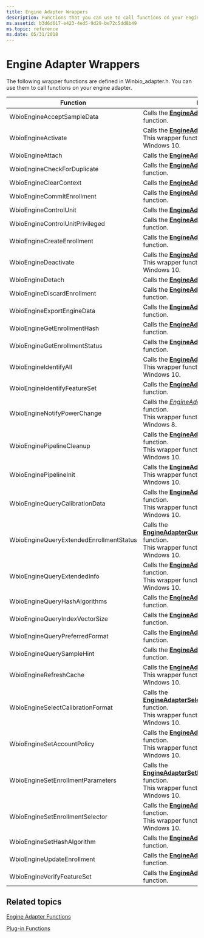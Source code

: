 ```yaml
---
title: Engine Adapter Wrappers
description: Functions that you can use to call functions on your engine adapter. These functions are defined in Winbio\_adapter.h.
ms.assetid: b3d6d617-e423-4ed5-9d29-be72c5dd8b49
ms.topic: reference
ms.date: 05/31/2018
---
```


# Engine Adapter Wrappers

The following wrapper functions are defined in Winbio\_adapter.h. You can use them to call functions on your engine adapter.



| Function                                           | Description                                                                                                                                                                                           |
|----------------------------------------------------|-------------------------------------------------------------------------------------------------------------------------------------------------------------------------------------------------------|
| WbioEngineAcceptSampleData<br/>              | Calls the [**EngineAdapterAcceptSampleData**](/windows/desktop/api/Winbio_adapter/nc-winbio_adapter-pibio_engine_accept_sample_data_fn) function.<br/>                                                                                                 |
| WbioEngineActivate<br/>                      | Calls the [**EngineAdapterActivate**](/windows/desktop/api/Winbio_adapter/nc-winbio_adapter-pibio_engine_activate_fn) function.<br/> This wrapper function is supported starting in Windows 10.<br/>                                           |
| WbioEngineAttach<br/>                        | Calls the [**EngineAdapterAttach**](/windows/desktop/api/Winbio_adapter/nc-winbio_adapter-pibio_engine_attach_fn) function.<br/>                                                                                                                     |
| WbioEngineCheckForDuplicate<br/>             | Calls the [**EngineAdapterCheckForDuplicate**](/windows/desktop/api/Winbio_adapter/nc-winbio_adapter-pibio_engine_check_for_duplicate_fn) function.<br/>                                                                                               |
| WbioEngineClearContext<br/>                  | Calls the [**EngineAdapterClearContext**](/windows/desktop/api/Winbio_adapter/nc-winbio_adapter-pibio_engine_clear_context_fn) function.<br/>                                                                                                         |
| WbioEngineCommitEnrollment<br/>              | Calls the [**EngineAdapterCommitEnrollment**](/windows/desktop/api/Winbio_adapter/nc-winbio_adapter-pibio_engine_commit_enrollment_fn) function.<br/>                                                                                                 |
| WbioEngineControlUnit<br/>                   | Calls the [**EngineAdapterControlUnit**](/windows/desktop/api/Winbio_adapter/nc-winbio_adapter-pibio_engine_control_unit_fn) function.<br/>                                                                                                           |
| WbioEngineControlUnitPrivileged<br/>         | Calls the [**EngineAdapterControlUnitPrivileged**](/windows/desktop/api/Winbio_adapter/nc-winbio_adapter-pibio_engine_control_unit_privileged_fn) function.<br/>                                                                                       |
| WbioEngineCreateEnrollment<br/>              | Calls the [**EngineAdapterCreateEnrollment**](/windows/desktop/api/Winbio_adapter/nc-winbio_adapter-pibio_engine_create_enrollment_fn) function.<br/>                                                                                                 |
| WbioEngineDeactivate<br/>                    | Calls the [**EngineAdapterDeactivate**](/windows/desktop/api/Winbio_adapter/nc-winbio_adapter-pibio_engine_deactivate_fn) function.<br/> This wrapper function is supported starting in Windows 10.<br/>                                       |
| WbioEngineDetach<br/>                        | Calls the [**EngineAdapterDetach**](/windows/desktop/api/Winbio_adapter/nc-winbio_adapter-pibio_engine_detach_fn) function.<br/>                                                                                                                     |
| WbioEngineDiscardEnrollment<br/>             | Calls the [**EngineAdapterDiscardEnrollment**](/windows/desktop/api/Winbio_adapter/nc-winbio_adapter-pibio_engine_discard_enrollment_fn) function.<br/>                                                                                               |
| WbioEngineExportEngineData<br/>              | Calls the [**EngineAdapterExportEngineData**](/windows/desktop/api/Winbio_adapter/nc-winbio_adapter-pibio_engine_export_engine_data_fn) function.<br/>                                                                                                 |
| WbioEngineGetEnrollmentHash<br/>             | Calls the [**EngineAdapterGetEnrollmentHash**](/windows/desktop/api/Winbio_adapter/nc-winbio_adapter-pibio_engine_get_enrollment_hash_fn) function.<br/>                                                                                               |
| WbioEngineGetEnrollmentStatus<br/>           | Calls the [**EngineAdapterGetEnrollmentStatus**](/windows/desktop/api/Winbio_adapter/nc-winbio_adapter-pibio_engine_get_enrollment_status_fn) function.<br/>                                                                                           |
| WbioEngineIdentifyAll<br/>                   | Calls the [**EngineAdapterIdentifyAll**](/windows/desktop/api/Winbio_adapter/nc-winbio_adapter-pibio_engine_identify_all_fn) function.<br/> This wrapper function is supported starting in Windows 10.<br/>                                     |
| WbioEngineIdentifyFeatureSet<br/>            | Calls the [**EngineAdapterIdentifyFeatureSet**](/windows/desktop/api/Winbio_adapter/nc-winbio_adapter-pibio_engine_identify_feature_set_fn) function.<br/>                                                                                             |
| WbioEngineNotifyPowerChange<br/>             | Calls the [*EngineAdapterNotifyPowerChange*](/windows/desktop/api/Winbio_adapter/nc-winbio_adapter-pibio_engine_notify_power_change_fn) function.<br/> This wrapper function is supported starting in Windows 8.<br/>                            |
| WbioEnginePipelineCleanup<br/>               | Calls the [**EngineAdapterPipelineCleanup**](/windows/desktop/api/Winbio_adapter/nc-winbio_adapter-pibio_engine_pipeline_cleanup_fn) function.<br/> This wrapper function is supported starting in Windows 10.<br/>                             |
| WbioEnginePipelineInit<br/>                  | Calls the [**EngineAdapterPipelineInit**](/windows/desktop/api/Winbio_adapter/nc-winbio_adapter-pibio_engine_pipeline_init_fn) function.<br/> This wrapper function is supported starting in Windows 10.<br/>                                   |
| WbioEngineQueryCalibrationData<br/>          | Calls the [**EngineAdapterQueryCalibrationData**](/windows/desktop/api/Winbio_adapter/nc-winbio_adapter-pibio_engine_query_calibration_data_fn) function.<br/> This wrapper function is supported starting in Windows 10.<br/>                   |
| WbioEngineQueryExtendedEnrollmentStatus<br/> | Calls the [**EngineAdapterQueryExtendedEnrollmentStatus**](/windows/desktop/api/Winbio_adapter/nc-winbio_adapter-pibio_engine_query_extended_enrollment_status_fn) function.<br/> This wrapper function is supported starting in Windows 10.<br/> |
| WbioEngineQueryExtendedInfo<br/>             | Calls the [**EngineAdapterQueryExtendedInfo**](/windows/desktop/api/Winbio_adapter/nc-winbio_adapter-pibio_engine_query_extended_info_fn) function.<br/> This wrapper function is supported starting in Windows 10.<br/>                         |
| WbioEngineQueryHashAlgorithms<br/>           | Calls the [**EngineAdapterQueryHashAlgorithms**](/windows/desktop/api/Winbio_adapter/nc-winbio_adapter-pibio_engine_query_hash_algorithms_fn) function.<br/>                                                                                           |
| WbioEngineQueryIndexVectorSize<br/>          | Calls the [**EngineAdapterQueryIndexVectorSize**](/windows/desktop/api/Winbio_adapter/nc-winbio_adapter-pibio_engine_query_index_vector_size_fn) function.<br/>                                                                                         |
| WbioEngineQueryPreferredFormat<br/>          | Calls the [**EngineAdapterQueryPreferredFormat**](/windows/desktop/api/Winbio_adapter/nc-winbio_adapter-pibio_engine_query_preferred_format_fn) function.<br/>                                                                                         |
| WbioEngineQuerySampleHint<br/>               | Calls the [**EngineAdapterQuerySampleHint**](/windows/desktop/api/Winbio_adapter/nc-winbio_adapter-pibio_engine_query_sample_hint_fn) function.<br/>                                                                                                   |
| WbioEngineRefreshCache<br/>                  | Calls the [**EngineAdapterRefreshCache**](/windows/desktop/api/Winbio_adapter/nc-winbio_adapter-pibio_engine_refresh_cache_fn) function.<br/> This wrapper function is supported starting in Windows 10.<br/>                                   |
| WbioEngineSelectCalibrationFormat<br/>       | Calls the [**EngineAdapterSelectCalibrationFormat**](/windows/desktop/api/Winbio_adapter/nc-winbio_adapter-pibio_engine_select_calibration_format_fn) function.<br/> This wrapper function is supported starting in Windows 10.<br/>             |
| WbioEngineSetAccountPolicy<br/>              | Calls the [**EngineAdapterSetAccountPolicy**](/windows/desktop/api/Winbio_adapter/nc-winbio_adapter-pibio_engine_set_account_policy_fn) function.<br/> This wrapper function is supported starting in Windows 10.<br/>                           |
| WbioEngineSetEnrollmentParameters<br/>       | Calls the [**EngineAdapterSetEnrollmentParameters**](/windows/desktop/api/Winbio_adapter/nc-winbio_adapter-pibio_engine_set_enrollment_parameters_fn) function.<br/> This wrapper function is supported starting in Windows 10.<br/>             |
| WbioEngineSetEnrollmentSelector<br/>         | Calls the [**EngineAdapterSetEnrollmentSelector**](/windows/desktop/api/Winbio_adapter/nc-winbio_adapter-pibio_engine_set_enrollment_selector_fn) function.<br/> This wrapper function is supported starting in Windows 10.<br/>                 |
| WbioEngineSetHashAlgorithm<br/>              | Calls the [**EngineAdapterSetHashAlgorithm**](/windows/desktop/api/Winbio_adapter/nc-winbio_adapter-pibio_engine_set_hash_algorithm_fn) function.<br/>                                                                                                 |
| WbioEngineUpdateEnrollment<br/>              | Calls the [**EngineAdapterUpdateEnrollment**](/windows/desktop/api/Winbio_adapter/nc-winbio_adapter-pibio_engine_update_enrollment_fn) function.<br/>                                                                                                 |
| WbioEngineVerifyFeatureSet<br/>              | Calls the [**EngineAdapterVerifyFeatureSet**](/windows/desktop/api/Winbio_adapter/nc-winbio_adapter-pibio_engine_verify_feature_set_fn) function.<br/>                                                                                                 |



 

## Related topics

<dl> <dt>

[Engine Adapter Functions](engine-adapter-functions.md)
</dt> <dt>

[Plug-in Functions](plug-in-functions.md)
</dt> </dl>

 

 





